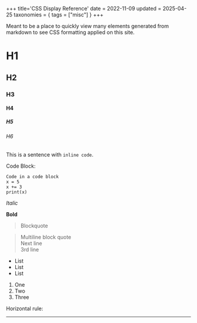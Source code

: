 +++
title='CSS Display Reference'
date = 2022-11-09
updated = 2025-04-25
taxonomies = { tags = ["misc"] }
+++

Meant to be a place to quickly view many elements generated from markdown to see CSS formatting applied on this site.

# H1

## H2

### H3

#### H4

##### H5

###### H6

This is a sentence with `inline code`.

Code Block:

```
Code in a code block
x = 5
x += 3
print(x)
```

_Italic_

**Bold**

> Blockquote

> Multiline block quote\
> Next line\
> 3rd line

- List
- List
- List

1. One
2. Two
3. Three

Horizontal rule:

---
